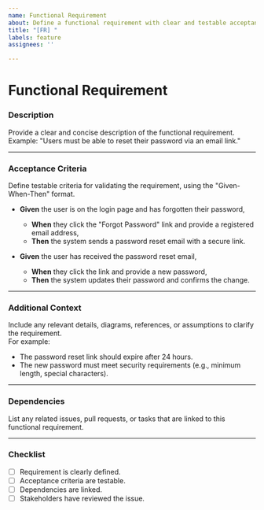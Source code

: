 ```yaml
---
name: Functional Requirement
about: Define a functional requirement with clear and testable acceptance criteria.
title: "[FR] "
labels: feature
assignees: ''

---
```


# Functional Requirement

### **Description**
Provide a clear and concise description of the functional requirement.  
Example: "Users must be able to reset their password via an email link."

---

### **Acceptance Criteria**
Define testable criteria for validating the requirement, using the "Given-When-Then" format.

- **Given** the user is on the login page and has forgotten their password,  
  - **When** they click the "Forgot Password" link and provide a registered email address,  
  - **Then** the system sends a password reset email with a secure link.

- **Given** the user has received the password reset email,  
  - **When** they click the link and provide a new password,  
  - **Then** the system updates their password and confirms the change.

---

### **Additional Context**
Include any relevant details, diagrams, references, or assumptions to clarify the requirement.  
For example:
- The password reset link should expire after 24 hours.
- The new password must meet security requirements (e.g., minimum length, special characters).

---

### **Dependencies**
List any related issues, pull requests, or tasks that are linked to this functional requirement.

---

### **Checklist**
- [ ] Requirement is clearly defined.
- [ ] Acceptance criteria are testable.
- [ ] Dependencies are linked.
- [ ] Stakeholders have reviewed the issue.
